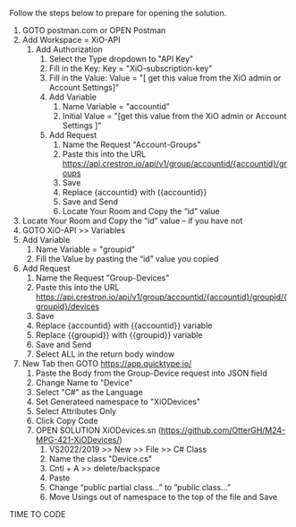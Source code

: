 Follow the steps below to prepare for opening the solution.


1.	GOTO postman.com or OPEN Postman
2.	Add Workspace = XiO-API
	1.	Add Authorization
		1.	Select the Type dropdown to "API Key"
		2.	Fill in the Key: Key = "XiO-subscription-key"
		3.	Fill in the Value: Value = "[ get this value from the XiO admin or Account Settings]"
		4.	Add Variable
			1.	Name Variable = "accountid"
			2.	Initial Value = "[get this value from the XiO admin or Account Settings ]"
		5.	Add Request
			1.	Name the Request "Account-Groups"
			2.	Paste this into the URL https://api.crestron.io/api/v1/group/accountid/{accountid}/groups
   			3.	Save
   			4.	Replace {accountid} with ({accountid}}
			5.	Save and Send
			6.	Locate Your Room and Copy the “id” value
3.	Locate Your Room and Copy the “id” value – if you have not
4.	GOTO XiO-API >> Variables
5.	Add Variable
	1.	Name Variable = "groupid"
	2.	Fill the Value by pasting the “id” value you copied
6.	Add Request
	1.	Name the Request "Group-Devices"
	2.	Paste this into the URL https://api.crestron.io/api/v1/group/accountid/{accountid}/groupid/{groupid}/devices
 	3.	Save
	4.	Replace {accountid} with {{accountid}} variable
	5.	Replace {{groupid}} with {{groupid}} variable
	6.	Save and Send
	7.	Select ALL in the return body window
7.	New Tab then GOTO https://app.quicktype.io/
	1.	Paste the Body from the Group-Device request into JSON field
	2.	Change Name to "Device"
 	3.	Select "C#" as the Language
	4.	Set Generateed namespace to "XiODevices"
 	5.	Select Attributes Only	
	6.	Click Copy Code
	7.	OPEN SOLUTION XiODevices.sn (https://github.com/OtterGH/M24-MPG-421-XiODevices/)
		1.	VS2022/2019 >> New >> File >> C# Class
		2.	Name the class "Device.cs"
		3.	Cntl + A >> delete/backspace
		4.	Paste
		5.	Change “public partial class...” to ”public class...”
  		6.	Move Usings out of namespace to the top of the file and Save
  

TIME TO CODE
